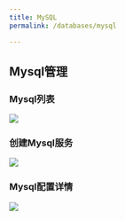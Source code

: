 ```yaml
---
title: MySQL
permalink: /databases/mysql

---
```

## Mysql管理
### Mysql列表
![](~@vuepress/mysql1.png)

### 创建Mysql服务
![](~@vuepress/mysql2.png)

### Mysql配置详情
![](~@vuepress/mysql3.png)